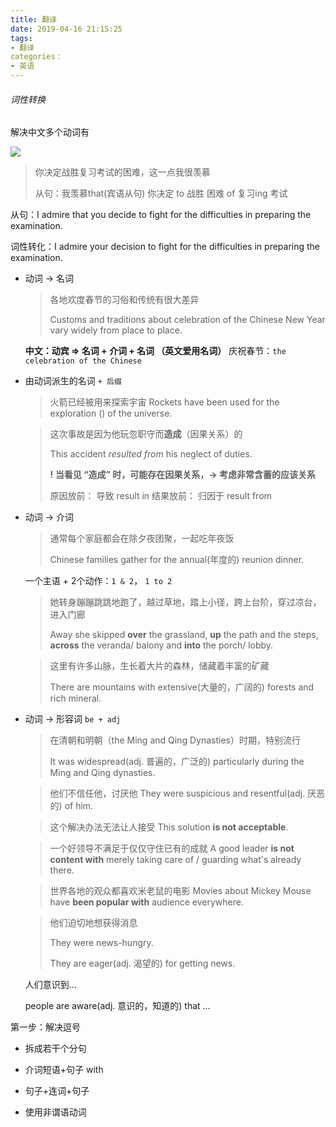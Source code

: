 ```yaml
---
title: 翻译
date: 2019-04-16 21:15:25
tags:
- 翻译
categories：
- 英语
---
```


###### 词性转换

解决中文多个动词有

 ![](https://ws1.sinaimg.cn/large/007y3hakly1g24mbhd0guj30aq03xwen.jpg)



> 你决定战胜复习考试的困难，这一点我很羡慕
>
> 从句：我羡慕that(宾语从句)  你决定 to 战胜 困难 of 复习ing 考试



从句：I admire that you decide to fight for the difficulties in preparing the examination.

词性转化：I admire your decision to fight for the difficulties in preparing the examination.



+ 动词  ->  名词

  > 各地欢度春节的习俗和传统有很大差异
  >
  > Customs and traditions about celebration of the Chinese New Year vary widely from place to place.
  >

  **中文：动宾     =>    名词 + 介词 + 名词    （英文爱用名词）**
  庆祝春节：`the celebration of the Chinese`

+ 由动词派生的名词  `+ 后缀`

  > 火箭已经被用来探索宇宙
  > Rockets have been used for the exploration () of  the universe.

  > 这次事故是因为他玩忽职守而**造成**（因果关系）的
  >
  > This accident *resulted from* his neglect of duties.
  >
  > **! 当看见 “造成” 时，可能存在因果关系，-> 考虑非常含蓄的应该关系**
  >
  > 原因放前：  导致   result in
  > 结果放前：  归因于  result from

+ 动词  ->  介词

  > 通常每个家庭都会在除夕夜团聚，一起吃年夜饭
  >
  > Chinese families gather for the annual(年度的) reunion dinner.

     一个主语 + 2个动作：`1 & 2`， `1 to 2`

  > 她转身蹦蹦跳跳地跑了，越过草地，踏上小径，跨上台阶，穿过凉台，进入门廊
  >
  > Away she skipped **over** the grassland, **up** the path and the steps, **across** the veranda/ balony and **into** the porch/ lobby.

  >  这里有许多山脉，生长着大片的森林，储藏着丰富的矿藏
  >
  >  There are mountains with extensive(大量的，广阔的) forests and rich mineral.

+ 动词 -> 形容词  `be + adj`

  > 在清朝和明朝（the Ming and Qing Dynasties）时期，特别流行
  >
  > It was widespread(adj. 普遍的，广泛的)  particularly during the Ming and Qing dynasties. 

  > 他们不信任他，讨厌他
  > They were suspicious and resentful(adj. 厌恶的) of him.

  > 这个解决办法无法让人接受
  > This solution **is not acceptable**.

  > 一个好领导不满足于仅仅守住已有的成就
  > A good leader **is not content with** merely taking care of / guarding what's already there.

  > 世界各地的观众都喜欢米老鼠的电影
  > Movies about Mickey Mouse have **been popular with** audience everywhere.

  > 他们迫切地想获得消息
  >
  > They were news-hungry.
  >
  > They are eager(adj. 渴望的) for getting news.

  人们意识到...

  people are aware(adj. 意识的，知道的)  that ... 

第一步：解决逗号

+ 拆成若干个分句

+ 介词短语+句子  with

+ 句子+连词+句子

+ 使用非谓语动词